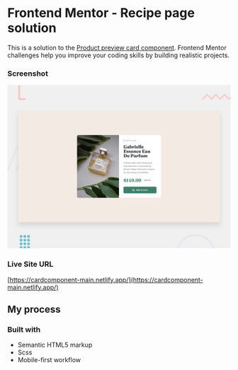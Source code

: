 # Frontend Mentor - Recipe page solution

This is a solution to the [Product preview card component](https://www.frontendmentor.io/challenges/product-preview-card-component-GO7UmttRfa). Frontend Mentor challenges help you improve your coding skills by building realistic projects.

### Screenshot

![](./src/design/desktop-preview.jpg)

### Live Site URL

[https://cardcomponent-main.netlify.app/](https://cardcomponent-main.netlify.app/)

## My process

### Built with

- Semantic HTML5 markup
- Scss
- Mobile-first workflow
